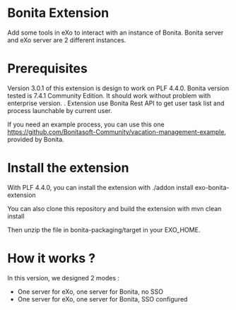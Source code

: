 # Bonita Extension

Add some tools in eXo to interact with an instance of Bonita. Bonita server and eXo server are 2 different instances.

# Prerequisites

Version 3.0.1 of this extension is design to work on PLF 4.4.0.
Bonita version tested is 7.4.1 Community Edition. It should work without problem with enterprise version. . 
Extension use Bonita Rest API to get user task list and process launchable by current user.

If you need an example process, you can use this one https://github.com/Bonitasoft-Community/vacation-management-example, provided by Bonita.

# Install the extension
With PLF 4.4.0, you can install the extension with 
	./addon install exo-bonita-extension
	
You can also clone this repository and build the extension with
	mvn clean install

Then unzip the file in bonita-packaging/target in your EXO_HOME.

# How it works ?
In this version, we designed 2 modes :
- One server for eXo, one server for Bonita, no SSO 
- One server for eXo, one server for Bonita, SSO configured
